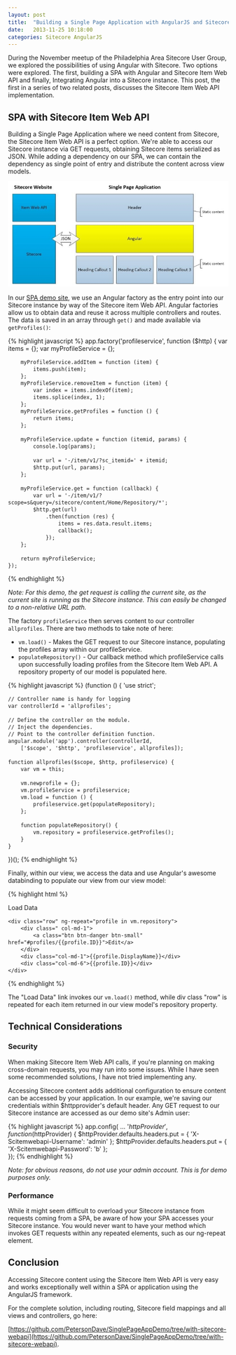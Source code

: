 ```yaml
---
layout: post
title:  "Building a Single Page Application with AngularJS and Sitecore: Part 1"
date:   2013-11-25 10:18:00
categories: Sitecore AngularJS
---
```


During the November meetup of the Philadelphia Area Sitecore User Group, we explored the possibilities of using Angular with Sitecore. Two options were explored. The first, building a SPA with Angular and Sitecore Item Web API and finally, Integrating Angular into a Sitecore instance. This post, the first in a series of two related posts, discusses the Sitecore Item Web API implementation.

## SPA with Sitecore Item Web API

Building a Single Page Application where we need content from Sitecore, the Sitecore Item Web API is a perfect option. We're able to access our Sitecore instance via GET requests, obtaining Sitecore items serialized as JSON. While adding a dependency on our SPA, we can contain the dependency as single point of entry and distribute the content across view models.

![angular web api](/assets/images/angular-web-api.jpg)

In our [SPA demo site](https://github.com/PetersonDave/SinglePageAppDemo), we use an Angular factory as the entry point into our Sitecore instance by way of the Sitecore item Web API. Angular factories allow us to obtain data and reuse it across multiple controllers and routes. The data is saved in an array through `get()` and made available via `getProfiles()`:

{% highlight javascript %}
    app.factory('profileservice', function ($http) {
        var items = {};
        var myProfileService = {};

        myProfileService.addItem = function (item) {
            items.push(item);
        };
        myProfileService.removeItem = function (item) {
            var index = items.indexOf(item);
            items.splice(index, 1);
        };
        myProfileService.getProfiles = function () {
            return items;
        };

        myProfileService.update = function (itemid, params) {
            console.log(params);
            
            var url = '-/item/v1/?sc_itemid=' + itemid;
            $http.put(url, params);
        };

        myProfileService.get = function (callback) {
            var url = '-/item/v1/?scope=s&query=/sitecore/content/Home/Repository/*';
            $http.get(url)
                .then(function (res) {
                    items = res.data.result.items;
                    callback();
                });
        };
        
        return myProfileService;
    });
{% endhighlight %}

<em>Note: For this demo, the get request is calling the current site, as the current site is running as the Sitecore instance. This can easily be changed to a non-relative URL path.</em>

The factory `profileService` then serves content to our controller `allprofiles`. There are two methods to take note of here:

* `vm.load()` - Makes the GET request to our Sitecore instance, populating the profiles array within our profileService.
* `populateRepository()` - Our callback method which profileService calls upon successfully loading profiles from the Sitecore Item Web API. A repository property of our model is populated here.

{% highlight javascript %}
(function () {
    'use strict';

    // Controller name is handy for logging
    var controllerId = 'allprofiles';

    // Define the controller on the module.
    // Inject the dependencies. 
    // Point to the controller definition function.
    angular.module('app').controller(controllerId,
        ['$scope', '$http', 'profileservice', allprofiles]);

    function allprofiles($scope, $http, profileservice) {
        var vm = this;

        vm.newprofile = {};
        vm.profileService = profileservice;
        vm.load = function () {
            profileservice.get(populateRepository);
        };

        function populateRepository() {
            vm.repository = profileservice.getProfiles();
        }
    }
})();
{% endhighlight %}

Finally, within our view, we access the data and use Angular's awesome databinding to populate our view from our view model:

{% highlight html %}
<div data-ng-controller="allprofiles as vm">
    <p><a class="btn btn-primary btn-lg" ng-click="vm.load();">Load Data</a></p>

    <div class="row" ng-repeat="profile in vm.repository">
        <div class=" col-md-1">
            <a class="btn btn-danger btn-small" href="#profiles/{{profile.ID}}">Edit</a>
        </div>
        <div class="col-md-1">{{profile.DisplayName}}</div>
        <div class="col-md-6">{{profile.ID}}</div>
    </div>
</div>
{% endhighlight %}

The "Load Data" link invokes our `vm.load()` method, while div class "row" is repeated for each item returned in our view model's repository property.

## Technical Considerations

### Security

When making Sitecore Item Web API calls, if you're planning on making cross-domain requests, you may run into some issues. While I have seen some recommended solutions, I have not tried implementing any.

Accessing Sitecore content adds additional configuration to ensure content can be accessed by your application. In our example, we're saving our credentials within $httpprovider's default header. Any GET request to our Sitecore instance are accessed as our demo site's Admin user:

{% highlight javascript %}
    app.config(
    ...
    '$httpProvider', function($httpProvider) {
        $httpProvider.defaults.headers.put = { 'X-Scitemwebapi-Username': 'admin' };
        $httpProvider.defaults.headers.put = { 'X-Scitemwebapi-Password': 'b' };        
    });
{% endhighlight %}
	
<em>Note: for obvious reasons, do not use your admin account. This is for demo purposes only.</em>

### Performance

While it might seem difficult to overload your Sitecore instance from requests coming from a SPA, be aware of how your SPA accesses your Sitecore instance. You would never want to have your method which invokes GET requests within any repeated elements, such as our ng-repeat element.  

## Conclusion

Accessing Sitecore content using the Sitecore Item Web API is very easy and works exceptionally well within a SPA or application using the AngularJS framework.

For the complete solution, including routing, Sitecore field mappings and all views and controllers, go here:

[https://github.com/PetersonDave/SinglePageAppDemo/tree/with-sitecore-webapi](https://github.com/PetersonDave/SinglePageAppDemo/tree/with-sitecore-webapi).

[jekyll-gh]: https://github.com/mojombo/jekyll
[jekyll]:    http://jekyllrb.com